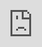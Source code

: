 ```yaml
---
title: Cell Cycle
template: tools/software
---
```


<iframe src=" http://rshiny.nbis.se/shiny-server-apps/shiny-apps-scrnaseq/campbell_2019/" style="position:fixed; top:0; left:0; bottom:0; right:0; width:100%; height:100%; border:none; margin:0; padding:0; overflow:hidden; z-index:999999;">
    Your browser doesn't support iframes
</iframe>